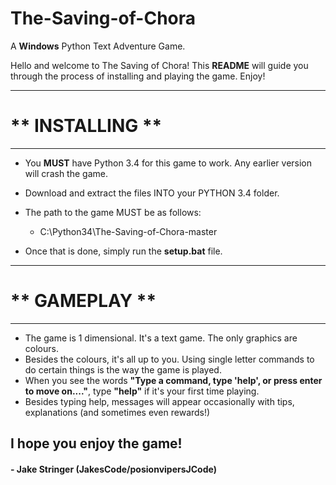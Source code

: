 # The-Saving-of-Chora
A <b>Windows</b> Python Text Adventure Game.

Hello and welcome to The Saving of Chora!
This <b>README</b> will guide you through the process of installing and playing the game. Enjoy!

<hr>
<h1><b>**</b> INSTALLING <b>**</b></h1>
<hr>

* You <b>MUST</b> have Python 3.4 for this game to work. Any earlier version will crash the game.
* Download and extract the files INTO your PYTHON 3.4 folder.
* The path to the game MUST be as follows:
    * C:\Python34\The-Saving-of-Chora-master

* Once that is done, simply run the <b>setup.bat</b> file.

<hr>
<h1><b>**</b> GAMEPLAY <b>**</b></h1>
<hr>

* The game is 1 dimensional. It's a text game. The only graphics are colours.
* Besides the colours, it's all up to you. Using single letter commands to do certain things is the way the game is played.
* When you see the words <b>"Type a command, type 'help', or press enter to move on...."</b>, type <b>"help"</b> if it's your first time playing.
* Besides typing help, messages will appear occasionally with tips, explanations (and sometimes even rewards!)

<h2>I hope you enjoy the game!</h2>
<h4>- Jake Stringer (JakesCode/posionvipersJCode)</h4>
